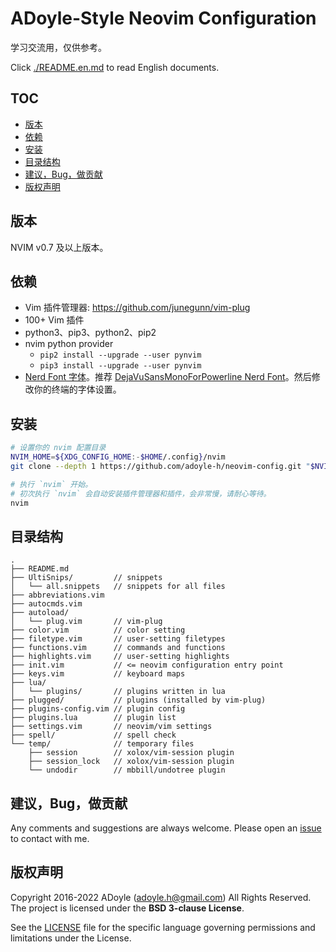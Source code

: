 # ADoyle-Style Neovim Configuration

学习交流用，仅供参考。

Click [./README.en.md](./README.en.md) to read English documents.

## TOC

<!-- MarkdownTOC GFM -->

- [版本](#版本)
- [依赖](#依赖)
- [安装](#安装)
- [目录结构](#目录结构)
- [建议，Bug，做贡献](#建议bug做贡献)
- [版权声明](#版权声明)

<!-- /MarkdownTOC -->

## 版本

NVIM v0.7 及以上版本。

## 依赖

- Vim 插件管理器: https://github.com/junegunn/vim-plug
- 100+ Vim 插件
- python3、pip3、python2、pip2
- nvim python provider
  - `pip2 install --upgrade --user pynvim`
  - `pip3 install --upgrade --user pynvim`
- [Nerd Font 字体][Nerd Font]。推荐 [DejaVuSansMonoForPowerline Nerd Font][font]。然后修改你的终端的字体设置。

## 安装

```sh
# 设置你的 nvim 配置目录
NVIM_HOME=${XDG_CONFIG_HOME:-$HOME/.config}/nvim
git clone --depth 1 https://github.com/adoyle-h/neovim-config.git "$NVIM_HOME"

# 执行 `nvim` 开始。
# 初次执行 `nvim` 会自动安装插件管理器和插件，会非常慢，请耐心等待。
nvim
```

## 目录结构

```
.
├── README.md
├── UltiSnips/         // snippets
│   └── all.snippets   // snippets for all files
├── abbreviations.vim
├── autocmds.vim
├── autoload/
│   └── plug.vim       // vim-plug
├── color.vim          // color setting
├── filetype.vim       // user-setting filetypes
├── functions.vim      // commands and functions
├── highlights.vim     // user-setting highlights
├── init.vim           // <= neovim configuration entry point
├── keys.vim           // keyboard maps
├── lua/
│   └── plugins/       // plugins written in lua
├── plugged/           // plugins (installed by vim-plug)
├── plugins-config.vim // plugin config
├── plugins.lua        // plugin list
├── settings.vim       // neovim/vim settings
├── spell/             // spell check
└── temp/              // temporary files
    ├── session        // xolox/vim-session plugin
    ├── session_lock   // xolox/vim-session plugin
    └── undodir        // mbbill/undotree plugin
```

## 建议，Bug，做贡献

Any comments and suggestions are always welcome. Please open an [issue][] to contact with me.

## 版权声明

Copyright 2016-2022 ADoyle (adoyle.h@gmail.com) All Rights Reserved. The project is licensed under the **BSD 3-clause License**.

See the [LICENSE][] file for the specific language governing permissions and limitations under the License.


<!-- links -->

[issue]: https://github.com/adoyle-h/neovim-config/issues
[LICENSE]: ./LICENSE
[font]: https://github.com/ryanoasis/nerd-fonts/tree/master/patched-fonts/DejaVuSansMono
[Nerd Font]: https://github.com/ryanoasis/nerd-fonts
